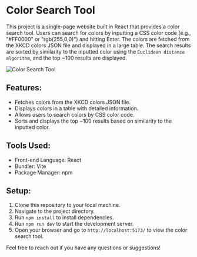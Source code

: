 # Color Search Tool

This project is a single-page website built in React that provides a color search tool. Users can search for colors by inputting a CSS color code (e.g., "#FF0000" or "rgb(255,0,0)") and hitting Enter. The colors are fetched from the XKCD colors JSON file and displayed in a large table. The search results are sorted by similarity to the inputted color using the `Euclidean distance algorithm`, and the top ~100 results are displayed.

![Color Search Tool](https://github.com/Aslam786-lab/colour-searcher/assets/54398424/1913735c-b74f-4a51-a531-e9b51c47e4b7)

## Features:

- Fetches colors from the XKCD colors JSON file.
- Displays colors in a table with detailed information.
- Allows users to search colors by CSS color code.
- Sorts and displays the top ~100 results based on similarity to the inputted color.

## Tools Used:

- Front-end Language: React
- Bundler: Vite
- Package Manager: npm

## Setup:

1. Clone this repository to your local machine.
2. Navigate to the project directory.
3. Run `npm install` to install dependencies.
4. Run `npm run dev` to start the development server.
5. Open your browser and go to `http://localhost:5173/` to view the color search tool.


Feel free to reach out if you have any questions or suggestions!
